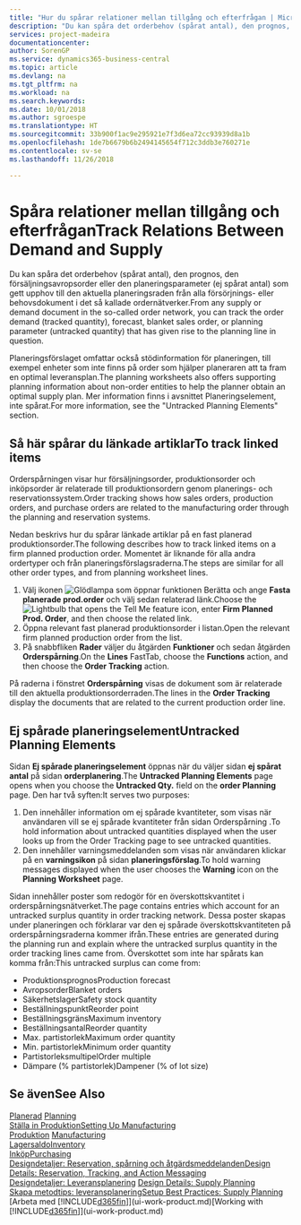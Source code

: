 ```yaml
---
title: "Hur du spårar relationer mellan tillgång och efterfrågan | Microsoft Docs"
description: "Du kan spåra det orderbehov (spårat antal), den prognos, den försäljningsavropsorder eller den planeringsparameter (ej spårat antal) som gett upphov till den aktuella planeringsraden från alla försörjnings- eller behovsdokument i det så kallade ordernätverker."
services: project-madeira
documentationcenter: 
author: SorenGP
ms.service: dynamics365-business-central
ms.topic: article
ms.devlang: na
ms.tgt_pltfrm: na
ms.workload: na
ms.search.keywords: 
ms.date: 10/01/2018
ms.author: sgroespe
ms.translationtype: HT
ms.sourcegitcommit: 33b900f1ac9e295921e7f3d6ea72cc93939d8a1b
ms.openlocfilehash: 1de7b6679b6b2494145654f712c3ddb3e760271e
ms.contentlocale: sv-se
ms.lasthandoff: 11/26/2018

---
```

# <a name="track-relations-between-demand-and-supply"></a><span data-ttu-id="4d3ad-103">Spåra relationer mellan tillgång och efterfrågan</span><span class="sxs-lookup"><span data-stu-id="4d3ad-103">Track Relations Between Demand and Supply</span></span>
<span data-ttu-id="4d3ad-104">Du kan spåra det orderbehov (spårat antal), den prognos, den försäljningsavropsorder eller den planeringsparameter (ej spårat antal) som gett upphov till den aktuella planeringsraden från alla försörjnings- eller behovsdokument i det så kallade ordernätverker.</span><span class="sxs-lookup"><span data-stu-id="4d3ad-104">From any supply or demand document in the so-called order network, you can track the order demand (tracked quantity), forecast, blanket sales order, or planning parameter (untracked quantity) that has given rise to the planning line in question.</span></span>

<span data-ttu-id="4d3ad-105">Planeringsförslaget omfattar också stödinformation för planeringen, till exempel enheter som inte finns på order som hjälper planeraren att ta fram en optimal leveransplan.</span><span class="sxs-lookup"><span data-stu-id="4d3ad-105">The planning worksheets also offers supporting planning information about non-order entities to help the planner obtain an optimal supply plan.</span></span> <span data-ttu-id="4d3ad-106">Mer information finns i avsnittet Planeringselement, inte spårat.</span><span class="sxs-lookup"><span data-stu-id="4d3ad-106">For more information, see the "Untracked Planning Elements" section.</span></span>

## <a name="to-track-linked-items"></a><span data-ttu-id="4d3ad-107">Så här spårar du länkade artiklar</span><span class="sxs-lookup"><span data-stu-id="4d3ad-107">To track linked items</span></span>
<span data-ttu-id="4d3ad-108">Orderspårningen visar hur försäljningsorder, produktionsorder och inköpsorder är relaterade till produktionsordern genom planerings- och reservationssystem.</span><span class="sxs-lookup"><span data-stu-id="4d3ad-108">Order tracking shows how sales orders, production orders, and purchase orders are related to the manufacturing order through the planning and reservation systems.</span></span>

<span data-ttu-id="4d3ad-109">Nedan beskrivs hur du spårar länkade artiklar på en fast planerad produktionsorder.</span><span class="sxs-lookup"><span data-stu-id="4d3ad-109">The following describes how to track linked items on a firm planned production order.</span></span> <span data-ttu-id="4d3ad-110">Momentet är liknande för alla andra ordertyper och från planeringsförslagsraderna.</span><span class="sxs-lookup"><span data-stu-id="4d3ad-110">The steps are similar for all other order types, and from planning worksheet lines.</span></span>

1. <span data-ttu-id="4d3ad-111">Välj ikonen ![Glödlampa som öppnar funktionen Berätta](media/ui-search/search_small.png "Berätta vad du vill göra") och ange **Fasta planerade prod.order** och välj sedan relaterad länk.</span><span class="sxs-lookup"><span data-stu-id="4d3ad-111">Choose the ![Lightbulb that opens the Tell Me feature](media/ui-search/search_small.png "Tell me what you want to do") icon, enter **Firm Planned Prod. Order**, and then choose the related link.</span></span>
2. <span data-ttu-id="4d3ad-112">Öppna relevant fast planerad produktionsorder i listan.</span><span class="sxs-lookup"><span data-stu-id="4d3ad-112">Open the relevant firm planned production order from the list.</span></span>
3. <span data-ttu-id="4d3ad-113">På snabbfliken **Rader** väljer du åtgärden **Funktioner** och sedan åtgärden **Orderspårning**.</span><span class="sxs-lookup"><span data-stu-id="4d3ad-113">On the **Lines** FastTab, choose the **Functions** action, and then choose the **Order Tracking** action.</span></span>

<span data-ttu-id="4d3ad-114">På raderna i fönstret **Orderspårning** visas de dokument som är relaterade till den aktuella produktionsorderraden.</span><span class="sxs-lookup"><span data-stu-id="4d3ad-114">The lines in the **Order Tracking** display the documents that are related to the current production order line.</span></span>

## <a name="untracked-planning-elements"></a><span data-ttu-id="4d3ad-115">Ej spårade planeringselement</span><span class="sxs-lookup"><span data-stu-id="4d3ad-115">Untracked Planning Elements</span></span>
<span data-ttu-id="4d3ad-116">Sidan **Ej spårade planeringselement** öppnas när du väljer sidan **ej spårat antal** på sidan **orderplanering**.</span><span class="sxs-lookup"><span data-stu-id="4d3ad-116">The **Untracked Planning Elements** page opens when you choose the **Untracked Qty.** field on the **order Planning** page.</span></span> <span data-ttu-id="4d3ad-117">Den har två syften:</span><span class="sxs-lookup"><span data-stu-id="4d3ad-117">It serves two purposes:</span></span>

1. <span data-ttu-id="4d3ad-118">Den innehåller information om ej spårade kvantiteter, som visas när användaren vill se ej spårade kvantiteter från sidan Orderspårning .</span><span class="sxs-lookup"><span data-stu-id="4d3ad-118">To hold information about untracked quantities displayed when the user looks up from the Order Tracking page to see untracked quantities.</span></span>
2. <span data-ttu-id="4d3ad-119">Den innehåller varningsmeddelanden som visas när användaren klickar på en **varningsikon** på sidan **planeringsförslag**.</span><span class="sxs-lookup"><span data-stu-id="4d3ad-119">To hold warning messages displayed when the user chooses the **Warning** icon on the **Planning Worksheet** page.</span></span>

<span data-ttu-id="4d3ad-120">Sidan innehåller poster som redogör för en överskottskvantitet i orderspårningsnätverket.</span><span class="sxs-lookup"><span data-stu-id="4d3ad-120">The page contains entries which account for an untracked surplus quantity in order tracking network.</span></span> <span data-ttu-id="4d3ad-121">Dessa poster skapas under planeringen och förklarar var den ej spårade överskottskvantiteten på orderspårningsraderna kommer ifrån.</span><span class="sxs-lookup"><span data-stu-id="4d3ad-121">These entries are generated during the planning run and explain where the untracked surplus quantity in the order tracking lines came from.</span></span> <span data-ttu-id="4d3ad-122">Överskottet som inte har spårats kan komma från:</span><span class="sxs-lookup"><span data-stu-id="4d3ad-122">This untracked surplus can come from:</span></span>

- <span data-ttu-id="4d3ad-123">Produktionsprognos</span><span class="sxs-lookup"><span data-stu-id="4d3ad-123">Production forecast</span></span>
- <span data-ttu-id="4d3ad-124">Avropsorder</span><span class="sxs-lookup"><span data-stu-id="4d3ad-124">Blanket orders</span></span>
- <span data-ttu-id="4d3ad-125">Säkerhetslager</span><span class="sxs-lookup"><span data-stu-id="4d3ad-125">Safety stock quantity</span></span>
- <span data-ttu-id="4d3ad-126">Beställningspunkt</span><span class="sxs-lookup"><span data-stu-id="4d3ad-126">Reorder point</span></span>
- <span data-ttu-id="4d3ad-127">Beställningsgräns</span><span class="sxs-lookup"><span data-stu-id="4d3ad-127">Maximum inventory</span></span>
- <span data-ttu-id="4d3ad-128">Beställningsantal</span><span class="sxs-lookup"><span data-stu-id="4d3ad-128">Reorder quantity</span></span>
- <span data-ttu-id="4d3ad-129">Max. partistorlek</span><span class="sxs-lookup"><span data-stu-id="4d3ad-129">Maximum order quantity</span></span>
- <span data-ttu-id="4d3ad-130">Min. partistorlek</span><span class="sxs-lookup"><span data-stu-id="4d3ad-130">Minimum order quantity</span></span>
- <span data-ttu-id="4d3ad-131">Partistorleksmultipel</span><span class="sxs-lookup"><span data-stu-id="4d3ad-131">Order multiple</span></span>
- <span data-ttu-id="4d3ad-132">Dämpare (% partistorlek)</span><span class="sxs-lookup"><span data-stu-id="4d3ad-132">Dampener (% of lot size)</span></span>

## <a name="see-also"></a><span data-ttu-id="4d3ad-133">Se även</span><span class="sxs-lookup"><span data-stu-id="4d3ad-133">See Also</span></span>  
<span data-ttu-id="4d3ad-134">[Planerad](production-planning.md) </span><span class="sxs-lookup"><span data-stu-id="4d3ad-134">[Planning](production-planning.md) </span></span>  
[<span data-ttu-id="4d3ad-135">Ställa in Produktion</span><span class="sxs-lookup"><span data-stu-id="4d3ad-135">Setting Up Manufacturing</span></span>](production-configure-production-processes.md)  
<span data-ttu-id="4d3ad-136">[Produktion](production-manage-manufacturing.md)  </span><span class="sxs-lookup"><span data-stu-id="4d3ad-136">[Manufacturing](production-manage-manufacturing.md)  </span></span>  
[<span data-ttu-id="4d3ad-137">Lagersaldo</span><span class="sxs-lookup"><span data-stu-id="4d3ad-137">Inventory</span></span>](inventory-manage-inventory.md)  
[<span data-ttu-id="4d3ad-138">Inköp</span><span class="sxs-lookup"><span data-stu-id="4d3ad-138">Purchasing</span></span>](purchasing-manage-purchasing.md)  
[<span data-ttu-id="4d3ad-139">Designdetaljer: Reservation, spårning och åtgärdsmeddelanden</span><span class="sxs-lookup"><span data-stu-id="4d3ad-139">Design Details: Reservation, Tracking, and Action Messaging</span></span>](design-details-reservation-order-tracking-and-action-messaging.md)  
<span data-ttu-id="4d3ad-140">[Designdetaljer: Leveransplanering](design-details-supply-planning.md) </span><span class="sxs-lookup"><span data-stu-id="4d3ad-140">[Design Details: Supply Planning](design-details-supply-planning.md) </span></span>  
[<span data-ttu-id="4d3ad-141">Skapa metodtips: leveransplanering</span><span class="sxs-lookup"><span data-stu-id="4d3ad-141">Setup Best Practices: Supply Planning</span></span>](setup-best-practices-supply-planning.md)  
<span data-ttu-id="4d3ad-142">[Arbeta med [!INCLUDE[d365fin](includes/d365fin_md.md)]](ui-work-product.md)</span><span class="sxs-lookup"><span data-stu-id="4d3ad-142">[Working with [!INCLUDE[d365fin](includes/d365fin_md.md)]](ui-work-product.md)</span></span>

